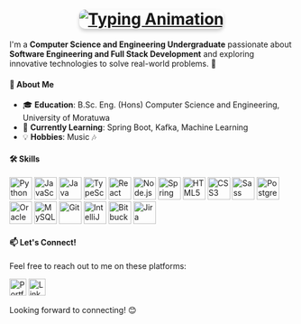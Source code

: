 <h1 align="center">
  <a href="https://git.io/typing-svg">
    <img src="https://readme-typing-svg.herokuapp.com/?lines=Hi,+I'm+Tharanga+Liyanage!;Nice+to+meet+you+👋&center=true&size=35&color=ffffff&background=4B9CD3&vCenter=true&font=Fira+Code&pause=1000&width=1000" alt="Typing Animation" style="border-radius: 10px; box-shadow: 0px 4px 6px rgba(0, 0, 0, 0.2);">
  </a>
</h1>

I'm a **Computer Science and Engineering Undergraduate** passionate about **Software Engineering and Full Stack Development** and exploring innovative technologies to solve real-world problems. 🚀

#### 🌟 About Me
- 🎓 **Education**: B.Sc. Eng. (Hons) Computer Science and Engineering, University of Moratuwa  
- 🌱 **Currently Learning**: Spring Boot, Kafka, Machine Learning  
- 💡 **Hobbies**: Music 🎶  

#### 🛠️ Skills
<p>
  <img src="https://img.icons8.com/color/48/000000/python.png" alt="Python" title="Python" width="40" />
  <img src="https://img.icons8.com/color/48/000000/javascript.png" alt="JavaScript" title="JavaScript" width="40" />
  <img src="https://img.icons8.com/?size=100&id=13679&format=png&color=000000" alt="Java" title="Java" width="40" />
  <img src="https://img.icons8.com/color/48/000000/typescript.png" alt="TypeScript" title="TypeScript" width="40" />
  <img src="https://img.icons8.com/color/48/000000/react-native.png" alt="React" title="React" width="40" />
  <img src="https://img.icons8.com/color/48/000000/nodejs.png" alt="Node.js" title="Node.js" width="40" />
  <img src="https://img.icons8.com/color/48/000000/spring-logo.png" alt="Spring Boot" title="Spring Boot" width="40" />
  <img src="https://img.icons8.com/color/48/000000/html-5.png" alt="HTML5" title="HTML5" width="40" />
  <img src="https://img.icons8.com/color/48/000000/css3.png" alt="CSS3" title="CSS3" width="40" />
  <img src="https://img.icons8.com/color/48/000000/sass.png" alt="Sass" title="Sass" width="40" />
  <img src="https://cdn.jsdelivr.net/npm/simple-icons@v6/icons/postgresql.svg" alt="PostgreSQL" title="PostgreSQL" width="40" />
  <img src="https://cdn.jsdelivr.net/npm/simple-icons@v6/icons/oracle.svg" alt="Oracle" title="Oracle" width="40" />
  <img src="https://img.icons8.com/color/48/000000/mysql-logo.png" alt="MySQL" title="MySQL" width="40" />
  <img src="https://img.icons8.com/color/48/000000/git.png" alt="Git" title="Git" width="40" />
  <img src="https://img.icons8.com/color/48/000000/intellij-idea.png" alt="IntelliJ IDEA" title="IntelliJ IDEA" width="40" />
  <img src="https://img.icons8.com/color/48/000000/bitbucket.png" alt="Bitbucket" title="Bitbucket" width="40" />
  <img src="https://img.icons8.com/color/48/000000/jira.png" alt="Jira" title="Jira" width="40" />
</p>

#### 📫 Let's Connect!

Feel free to reach out to me on these platforms:

[<img src="https://img.icons8.com/fluency/48/000000/domain.png" alt="Portfolio" width="30" />](https://tharangaliyanage.github.io/)
[<img src="https://img.icons8.com/fluency/48/000000/linkedin.png" alt="LinkedIn" width="30" />](https://www.linkedin.com/in/tharanga-liyanage)

Looking forward to connecting! 😊
